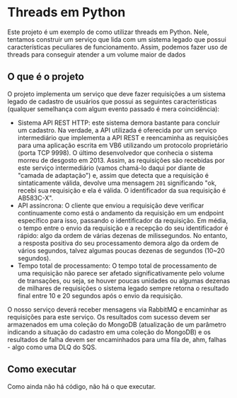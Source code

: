 # Threads em Python

Este projeto é um exemplo de como utilizar threads em Python. Nele, tentamos
construir um serviço que lida com um sistema legado que possui características
peculiares de funcionamento. Assim, podemos fazer uso de threads para conseguir
atender a um volume maior de dados

## O que é o projeto

O projeto implementa um serviço que deve fazer requisições a um sistema legado
de cadastro de usuários que possui as seguintes características (qualquer
semelhança com algum evento passado é mera coincidência):

- Sistema API REST HTTP: este sistema demora bastante para concluir um
  cadastro. Na verdade, a API utilizada é oferecida por um serviço
  intermediário que implementa a API REST e reencaminha as requisições para uma
  aplicação escrita em VB6 utilizando um protocolo proprietário (porta TCP
  9998). O último desenvolvedor que conhecia o sistema morreu de desgosto em
  2013. Assim, as requisições são recebidas por este serviço intermediário
  (vamos chamá-lo daqui por diante de "camada de adaptação") e, assim que
  detecta que a requisição é sintaticamente válida, devolve uma mensagem `201`
  significando "ok, recebi sua requisição e ela é válida. O identificador da
  sua requisição é AB583C-X".
- API assíncrona: O cliente que enviou a requisição deve verificar
  continuamente como está o andamento da requisição em um endpoint específico
  para isso, passando o identificador da requisição. Em média, o tempo entre o
  envio da requisição e a recepção do seu identificador é rápido: algo da ordem
  de várias dezenas de milissegundos. No entanto, a resposta positiva do seu
  processamento demora algo da ordem de vários segundos, talvez algumas poucas
  dezenas de segundos (10~20 segundos).
- Tempo total de processamento: O tempo total de processamento de uma
  requisição não parece ser afetado significativamente pelo volume de
  transações, ou seja, se houver poucas unidades ou algumas dezenas de milhares
  de requisições o sistema legado sempre retorna o resultado final entre 10 e
  20 segundos após o envio da requisição.

O nosso serviço deverá receber mensagens via RabbitMQ e encaminhar as
requisições para este serviço. Os resultados com sucesso devem ser armazenados
em uma coleção do MongoDB (atualização de um parâmetro indicando a situação do
cadastro em uma coleção do MongoDB) e os resultados de falha devem ser
encaminhados para uma fila de, ahm, falhas - algo como uma DLQ do SQS.

## Como executar

Como ainda não há código, não há o que executar.
